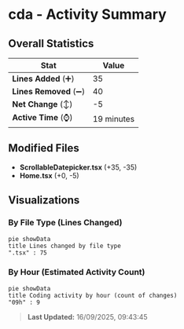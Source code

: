 # cda - Activity Summary 

## Overall Statistics

| Stat                   | Value                                                             |
| ---------------------- | ----------------------------------------------------------------- |
| **Lines Added** (➕)   | 35                                          |
| **Lines Removed** (➖) | 40                                        |
| **Net Change** (↕)    | -5                |
| **Active Time** (⌚)   | 19 minutes |


## Modified Files
- **ScrollableDatepicker.tsx** (+35, -35)
- **Home.tsx** (+0, -5)

## Visualizations

### By File Type (Lines Changed)

```mermaid
pie showData
title Lines changed by file type
".tsx" : 75
```

### By Hour (Estimated Activity Count)

```mermaid
pie showData
title Coding activity by hour (count of changes)
"09h" : 9
```


> **Last Updated:** 16/09/2025, 09:43:45